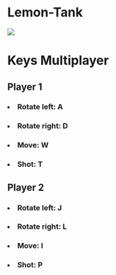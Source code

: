 # Lemon-Tank

<img src = "https://github.com/hug58/Lemon-Tank/blob/master/Screenshot.png">




<h1> Keys Multiplayer </h1>

<h2> <strong> Player 1 </strong> </h2>
<h3> <li> Rotate left: A </li> </h3>
<h3> <li> Rotate right: D </li> </h3>
<h3> <li> Move: W </li> </h3>  
<h3> <li> Shot: T </li> </h3>  
  
<h2> <strong> Player 2 </strong> </h2>
<h3> <li> Rotate left: J </li> </h3>
<h3> <li> Rotate right: L </li> </h3>
<h3> <li> Move: I </li> </h3>  
<h3> <li> Shot: P </li> </h3>  
  
